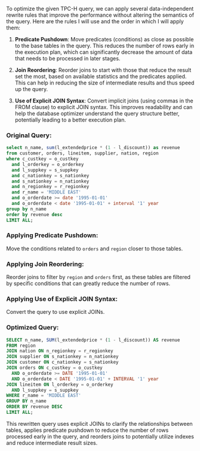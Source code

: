 To optimize the given TPC-H query, we can apply several data-independent rewrite rules that improve the performance without altering the semantics of the query. Here are the rules I will use and the order in which I will apply them:

1. **Predicate Pushdown**: Move predicates (conditions) as close as possible to the base tables in the query. This reduces the number of rows early in the execution plan, which can significantly decrease the amount of data that needs to be processed in later stages.

2. **Join Reordering**: Reorder joins to start with those that reduce the result set the most, based on available statistics and the predicates applied. This can help in reducing the size of intermediate results and thus speed up the query.

3. **Use of Explicit JOIN Syntax**: Convert implicit joins (using commas in the FROM clause) to explicit JOIN syntax. This improves readability and can help the database optimizer understand the query structure better, potentially leading to a better execution plan.

### Original Query:
```sql
select n_name, sum(l_extendedprice * (1 - l_discount)) as revenue
from customer, orders, lineitem, supplier, nation, region
where c_custkey = o_custkey
  and l_orderkey = o_orderkey
  and l_suppkey = s_suppkey
  and c_nationkey = s_nationkey
  and s_nationkey = n_nationkey
  and n_regionkey = r_regionkey
  and r_name = 'MIDDLE EAST'
  and o_orderdate >= date '1995-01-01'
  and o_orderdate < date '1995-01-01' + interval '1' year
group by n_name
order by revenue desc
LIMIT ALL;
```

### Applying Predicate Pushdown:
Move the conditions related to `orders` and `region` closer to those tables.

### Applying Join Reordering:
Reorder joins to filter by `region` and `orders` first, as these tables are filtered by specific conditions that can greatly reduce the number of rows.

### Applying Use of Explicit JOIN Syntax:
Convert the query to use explicit JOINs.

### Optimized Query:
```sql
SELECT n_name, SUM(l_extendedprice * (1 - l_discount)) AS revenue
FROM region
JOIN nation ON n_regionkey = r_regionkey
JOIN supplier ON s_nationkey = n_nationkey
JOIN customer ON c_nationkey = s_nationkey
JOIN orders ON c_custkey = o_custkey
  AND o_orderdate >= DATE '1995-01-01'
  AND o_orderdate < DATE '1995-01-01' + INTERVAL '1' year
JOIN lineitem ON l_orderkey = o_orderkey
  AND l_suppkey = s_suppkey
WHERE r_name = 'MIDDLE EAST'
GROUP BY n_name
ORDER BY revenue DESC
LIMIT ALL;
```

This rewritten query uses explicit JOINs to clarify the relationships between tables, applies predicate pushdown to reduce the number of rows processed early in the query, and reorders joins to potentially utilize indexes and reduce intermediate result sizes.